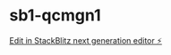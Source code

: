 # sb1-qcmgn1

[Edit in StackBlitz next generation editor ⚡️](https://stackblitz.com/~/github.com/maduraPradeep/sb1-qcmgn1)
